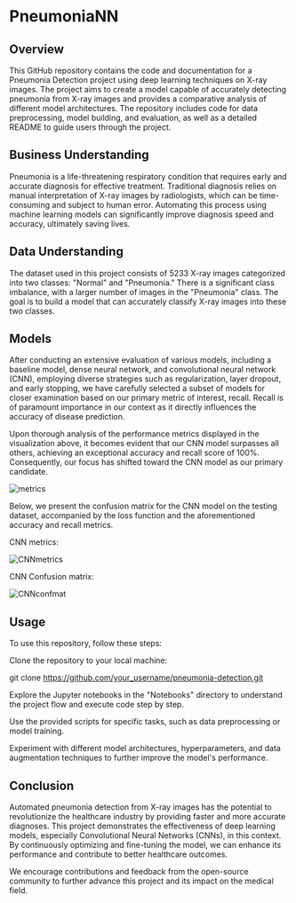 # PneumoniaNN

## Overview
This GitHub repository contains the code and documentation for a Pneumonia Detection project using deep learning techniques on X-ray images. The project aims to create a model capable of accurately detecting pneumonia from X-ray images and provides a comparative analysis of different model architectures. The repository includes code for data preprocessing, model building, and evaluation, as well as a detailed README to guide users through the project.

## Business Understanding

Pneumonia is a life-threatening respiratory condition that requires early and accurate diagnosis for effective treatment. Traditional diagnosis relies on manual interpretation of X-ray images by radiologists, which can be time-consuming and subject to human error. Automating this process using machine learning models can significantly improve diagnosis speed and accuracy, ultimately saving lives.

## Data Understanding

The dataset used in this project consists of 5233 X-ray images categorized into two classes: "Normal" and "Pneumonia." There is a significant class imbalance, with a larger number of images in the "Pneumonia" class. The goal is to build a model that can accurately classify X-ray images into these two classes.

## Models

After conducting an extensive evaluation of various models, including a baseline model, dense neural network, and convolutional neural network (CNN), employing diverse strategies such as regularization, layer dropout, and early stopping, we have carefully selected a subset of models for closer examination based on our primary metric of interest, recall. Recall is of paramount importance in our context as it directly influences the accuracy of disease prediction.

Upon thorough analysis of the performance metrics displayed in the visualization above, it becomes evident that our CNN model surpasses all others, achieving an exceptional accuracy and recall score of 100%. Consequently, our focus has shifted toward the CNN model as our primary candidate.


![metrics](https://github.com/ramses02/PneumoniaNN/blob/main/project_images/allmodels_metrics.png)

Below, we present the confusion matrix for the CNN model on the testing dataset, accompanied by the loss function and the aforementioned accuracy and recall metrics.

CNN metrics:

![CNNmetrics](https://github.com/ramses02/PneumoniaNN/blob/main/project_images/CNN_metrics.png)

CNN Confusion matrix:

![CNNconfmat](https://github.com/ramses02/PneumoniaNN/blob/main/project_images/CNN_confmatrix.png)



## Usage

To use this repository, follow these steps:

Clone the repository to your local machine:

git clone https://github.com/your_username/pneumonia-detection.git

Explore the Jupyter notebooks in the "Notebooks" directory to understand the project flow and execute code step by step.

Use the provided scripts for specific tasks, such as data preprocessing or model training.

Experiment with different model architectures, hyperparameters, and data augmentation techniques to further improve the model's performance.



## Conclusion

Automated pneumonia detection from X-ray images has the potential to revolutionize the healthcare industry by providing faster and more accurate diagnoses. This project demonstrates the effectiveness of deep learning models, especially Convolutional Neural Networks (CNNs), in this context. By continuously optimizing and fine-tuning the model, we can enhance its performance and contribute to better healthcare outcomes.

We encourage contributions and feedback from the open-source community to further advance this project and its impact on the medical field.